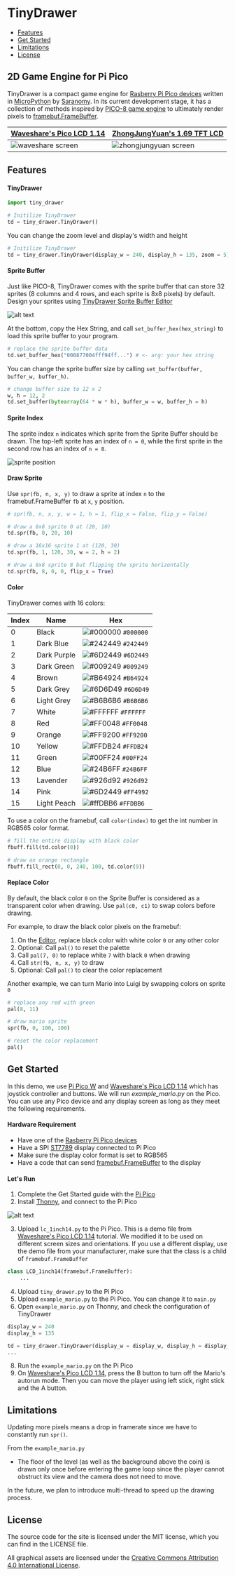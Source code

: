 # TinyDrawer

- [Features](#features)
- [Get Started](#get_started)
- [Limitations](#limitations)
- [License](#license)

## 2D Game Engine for Pi Pico
TinyDrawer is a compact game engine for [Rasberry Pi Pico devices](https://www.raspberrypi.com/products/raspberry-pi-pico) written in [MicroPython](https://micropython.org) by [Saranomy](https://github.com/Saranomy). In its current development stage, it has a collection of methods inspired by [PICO-8 game engine](https://www.lexaloffle.com/pico-8.php) to ultimately render pixels to [framebuf.FrameBuffer](https://docs.micropython.org/en/latest/library/framebuf.html).

| [Waveshare's Pico LCD 1.14](https://www.waveshare.com/wiki/Pico-LCD-1.14) | [ZhongJungYuan's 1.69 TFT LCD](https://www.aliexpress.com/i/1005004721706705.html) |
| - | - |
| ![waveshare screen](./images/waveshare_pico_lcd_1_14.gif) | ![zhongjungyuan screen](./images/zjy169s0800tg01.gif) |

<a name="features"></a>

## Features

#### TinyDrawer

```python
import tiny_drawer

# Initilize TinyDrawer
td = tiny_drawer.TinyDrawer()
```

You can change the zoom level and display's width and height

```python
# Initilize TinyDrawer
td = tiny_drawer.TinyDrawer(display_w = 240, display_h = 135, zoom = 5)
```


#### Sprite Buffer
Just like PICO-8, TinyDrawer comes with the sprite buffer that can store 32 sprites (8 columns and 4 rows, and each sprite is 8x8 pixels) by default. Design your sprites using [TinyDrawer Sprite Buffer Editor](https://html-preview.github.io/?url=https://github.com/saranomy/tinydrawer/blob/master/editor.html)

![alt text](./images/editor.png)

At the bottom, copy the Hex String, and call `set_buffer_hex(hex_string)` to load this sprite buffer to your program.

```python
# replace the sprite buffer data
td.set_buffer_hex("000877004fff94ff...") # <- arg: your hex string
```

You can change the sprite buffer size by calling `set_buffer(buffer, buffer_w, buffer_h)`.

```python
# change buffer size to 12 x 2
w, h = 12, 2
td.set_buffer(bytearray(64 * w * h), buffer_w = w, buffer_h = h)
```

#### Sprite Index

The sprite index `n` indicates which sprite from the Sprite Buffer should be drawn. The top-left sprite has an index of `n = 0`, while the first sprite in the second row has an index of `n = 8`.

![sprite position](./images/sprites.png)

#### Draw Sprite

Use `spr(fb, n, x, y)` to draw a sprite at index `n` to the framebuf.FrameBuffer `fb` at `x`, `y` position.

```python
# spr(fb, n, x, y, w = 1, h = 1, flip_x = False, flip_y = False)

# draw a 8x8 sprite 0 at (20, 10)
td.spr(fb, 0, 20, 10)

# draw a 16x16 sprite 1 at (120, 30)
td.spr(fb, 1, 120, 30, w = 2, h = 2)

# draw a 8x8 sprite 8 but flipping the sprite horizontally
td.spr(fb, 8, 0, 0, flip_x = True)
```

#### Color
TinyDrawer comes with 16 colors:

| Index | Name | Hex |
| - | - | - |
| 0 | Black | ![#000000](https://via.placeholder.com/15/000000/000000?text=+) `#000000` |
| 1 | Dark Blue | ![#242449](https://via.placeholder.com/15/242449/000000?text=+) `#242449` |
| 2 | Dark Purple | ![#6D2449](https://via.placeholder.com/15/6D2449/000000?text=+) `#6D2449` |
| 3 | Dark Green | ![#009249](https://via.placeholder.com/15/009249/000000?text=+) `#009249` |
| 4 | Brown | ![#B64924](https://via.placeholder.com/15/B64924/000000?text=+) `#B64924` |
| 5 | Dark Grey | ![#6D6D49](https://via.placeholder.com/15/6D6D49/000000?text=+) `#6D6D49` |
| 6 | Light Grey | ![#B6B6B6](https://via.placeholder.com/15/B6B6B6/000000?text=+) `#B6B6B6` |
| 7 | White | ![#FFFFFF](https://via.placeholder.com/15/FFFFFF/000000?text=+) `#FFFFFF` |
| 8 | Red | ![#FF0048](https://via.placeholder.com/15/FF0048/000000?text=+) `#FF0048` |
| 9 | Orange | ![#FF9200](https://via.placeholder.com/15/FF9200/000000?text=+) `#FF9200` |
| 10 | Yellow | ![#FFDB24](https://via.placeholder.com/15/FFDB24/000000?text=+) `#FFDB24` |
| 11 | Green | ![#00FF24](https://via.placeholder.com/15/00FF24/000000?text=+) `#00FF24` |
| 12 | Blue | ![#24B6FF](https://via.placeholder.com/15/24B6FF/000000?text=+) `#24B6FF` |
| 13 | Lavender | ![#926d92](https://via.placeholder.com/15/926d92/000000?text=+) `#926d92` |
| 14 | Pink | ![#6D2449](https://via.placeholder.com/15/6D2449/000000?text=+) `#FF4992` |
| 15 | Light Peach | ![#ffDBB6](https://via.placeholder.com/15/ffDBB6/000000?text=+) `#FFDBB6` |

To use a color on the framebuf, call `color(index)` to get the int number in RGB565 color format.

```python
# fill the entire display with black color
fbuff.fill(td.color(0))

# draw an orange rectangle
fbuff.fill_rect(0, 0, 240, 100, td.color(9))
```

#### Replace Color

By default, the black color `0` on the Sprite Buffer is considered as a transparent color when drawing. Use `pal(c0, c1)` to swap colors before drawing.

For example, to draw the black color pixels on the framebuf:
1. On the [Editor](https://html-preview.github.io/?url=https://github.com/saranomy/tinydrawer/blob/master/editor.html), replace black color with white color `0` or any other color
2. Optional: Call `pal()` to reset the palette
3. Call `pal(7, 0)` to replace white `7` with black `0` when drawing
4. Call `str(fb, n, x, y)` to draw
5. Optional: Call `pal()` to clear the color replacement

Another example, we can turn Mario into Luigi by swapping colors on sprite `0`

```python
# replace any red with green
pal(8, 11) 

# draw mario sprite
spr(fb, 0, 100, 100)

# reset the color replacement
pal()
```

<a name="get_started"></a>

## Get Started

In this demo, we use [Pi Pico W](https://www.pishop.ca/product/raspberry-pi-pico-w/) and [Waveshare's Pico LCD 1.14](https://www.pishop.ca/product/1-14inch-lcd-display-module-for-raspberry-pi-pico-65k-colors-240-135-spi/) which has joystick controller and buttons. We will run *example_mario.py* on the Pico. You can use any Pico device and any display screen as long as they meet the following requirements.

#### Hardware Requirement
- Have one of the [Rasberry Pi Pico devices](https://www.raspberrypi.com/products/raspberry-pi-pico)
- Have a SPI [ST7789](https://newhavendisplay.com/content/datasheets/ST7789V.pdf) display connected to Pi Pico
- Make sure the display color format is set to RGB565
- Have a code that can send [framebuf.FrameBuffer](https://docs.micropython.org/en/latest/library/framebuf.html) to the display


#### Let's Run

1. Complete the Get Started guide with the [Pi Pico](https://projects.raspberrypi.org/en/projects/getting-started-with-the-pico)
2. Install [Thonny](https://thonny.org/), and connect to the Pi Pico

![alt text](./images/thonny.png)

3. Upload `lc_1inch14.py` to the Pi Pico. This is a demo file from [Waveshare's Pico LCD 1.14](https://www.waveshare.com/wiki/Pico-LCD-1.14) tutorial. We modified it to be used on different screen sizes and orientations. If you use a different display, use the demo file from your manufacturer, make sure that the class is a child of `framebuf.FrameBuffer`

```python
class LCD_1inch14(framebuf.FrameBuffer):
    ...
```

4. Upload `tiny_drawer.py` to the Pi Pico
5. Upload `example_mario.py` to the Pi Pico. You can change it to `main.py`
6. Open `example_mario.py` on Thonny, and check the configuration of TinyDrawer

```python
display_w = 240
display_h = 135

td = tiny_drawer.TinyDrawer(display_w = display_w, display_h = display_h)
...
```

8. Run the `example_mario.py` on the Pi Pico
9. On [Waveshare's Pico LCD 1.14](https://www.waveshare.com/wiki/Pico-LCD-1.14), press the B button to turn off the Mario's autorun mode. Then you can move the player using left stick, right stick and the A button.

<a name="license"></a>

## Limitations

Updating more pixels means a drop in framerate since we have to constantly run `spr()`. 

From the `example_mario.py`
- The floor of the level (as well as the background above the coin) is drawn only once before entering the game loop since the player cannot obstruct its view and the camera does not need to move.

In the future, we plan to introduce multi-thread to speed up the drawing process.

<a name="license"></a>

## License

The source code for the site is licensed under the MIT license, which you can find in the LICENSE file.

All graphical assets are licensed under the [Creative Commons Attribution 4.0 International License](https://creativecommons.org/licenses/by/4.0).

